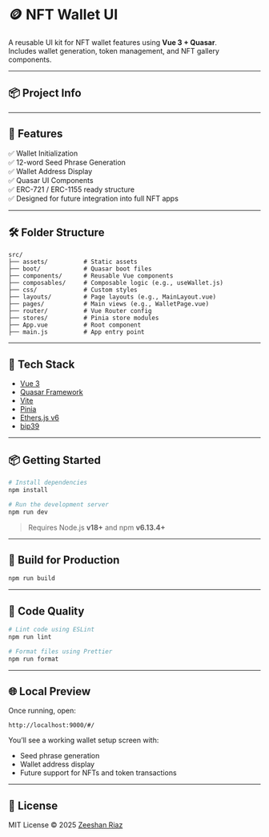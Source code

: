 # 🪙 NFT Wallet UI

A reusable UI kit for NFT wallet features using **Vue 3 + Quasar**.  
Includes wallet generation, token management, and NFT gallery components.

---

## 📦 Project Info



---

## 🚀 Features

✅ Wallet Initialization  
✅ 12-word Seed Phrase Generation  
✅ Wallet Address Display  
✅ Quasar UI Components  
✅ ERC-721 / ERC-1155 ready structure  
✅ Designed for future integration into full NFT apps

---

## 🛠 Folder Structure

```
src/
├── assets/          # Static assets
├── boot/            # Quasar boot files
├── components/      # Reusable Vue components
├── composables/     # Composable logic (e.g., useWallet.js)
├── css/             # Custom styles
├── layouts/         # Page layouts (e.g., MainLayout.vue)
├── pages/           # Main views (e.g., WalletPage.vue)
├── router/          # Vue Router config
├── stores/          # Pinia store modules
├── App.vue          # Root component
├── main.js          # App entry point
```

---

## 🔧 Tech Stack

- [Vue 3](https://vuejs.org/)
- [Quasar Framework](https://quasar.dev/)
- [Vite](https://vitejs.dev/)
- [Pinia](https://pinia.vuejs.org/)
- [Ethers.js v6](https://docs.ethers.org/v6/)
- [bip39](https://github.com/bitcoinjs/bip39)

---

## 📦 Getting Started

```bash
# Install dependencies
npm install

# Run the development server
npm run dev
```

> Requires Node.js **v18+** and npm **v6.13.4+**

---

## 🔨 Build for Production

```bash
npm run build
```

---

## 🧪 Code Quality

```bash
# Lint code using ESLint
npm run lint

# Format files using Prettier
npm run format
```

---

## 🌐 Local Preview

Once running, open:

```
http://localhost:9000/#/
```

You’ll see a working wallet setup screen with:

- Seed phrase generation
- Wallet address display
- Future support for NFTs and token transactions

---

## 📄 License

MIT License © 2025 [Zeeshan Riaz](mailto:zshnriaz@gmail.com)
